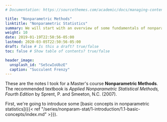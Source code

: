 ```yaml
---
# Documentation: https://sourcethemes.com/academic/docs/managing-content/

title: "Nonparametric Methods"
linktitle: "Nonparametric Statistics"
summary: We will start with an overview of some fundamentals of nonparametric statistics. Then we will consider in turn methods for a single sample, for two samples, and for multiple samples. This will be followed by discussion of correlation, concordance, and regression, as well as association and other related methods for categorical data. Finally, we will look at a variety of more "modern" nonparametric methods, such as the bootstrap and kernel density estimation.
weight: 10
date: 2019-01-19T22:50:56-05:00
lastmod: 2020-03-05T22:50:56-05:00
draft: false # Is this a draft? true/false
toc: false # Show table of contents? true/false

header_image:
  unsplash_id: "Se5cwIoUbzE"
  caption: "Succulent Frenzy"
---
```


These are the notes I took for a Master's course **Nonparametric Methods**. The recommended textbook is _Applied Nonparametric Statistical Methods, Fourth Edition_ by Sprent, P. and Smeeton, N.C. (2007).

First, we're going to introduce some [basic concepts in nonparametric statistics]({{< ref "/series/nonparam-stat/1-introduction/1.1-basic-concepts/index.md" >}}).
